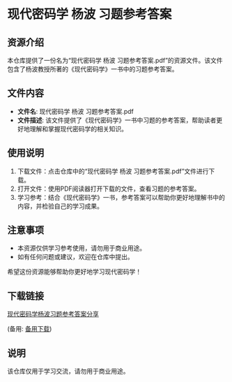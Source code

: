 # 现代密码学 杨波 习题参考答案

## 资源介绍

本仓库提供了一份名为“现代密码学 杨波 习题参考答案.pdf”的资源文件。该文件包含了杨波教授所著的《现代密码学》一书中的习题参考答案。

## 文件内容

- **文件名**: 现代密码学 杨波 习题参考答案.pdf
- **文件描述**: 该文件提供了《现代密码学》一书中习题的参考答案，帮助读者更好地理解和掌握现代密码学的相关知识。

## 使用说明

1. 下载文件：点击仓库中的“现代密码学 杨波 习题参考答案.pdf”文件进行下载。
2. 打开文件：使用PDF阅读器打开下载的文件，查看习题的参考答案。
3. 学习参考：结合《现代密码学》一书，参考答案可以帮助你更好地理解书中的内容，并检验自己的学习成果。

## 注意事项

- 本资源仅供学习参考使用，请勿用于商业用途。
- 如有任何问题或建议，欢迎在仓库中提出。

希望这份资源能够帮助你更好地学习现代密码学！

## 下载链接
[现代密码学杨波习题参考答案分享](https://pan.quark.cn/s/fa78c199a8e7) 

(备用: [备用下载](https://pan.baidu.com/s/139Nez9AYPT3JqZmO3oB-XQ?pwd=1234))

## 说明

该仓库仅用于学习交流，请勿用于商业用途。
